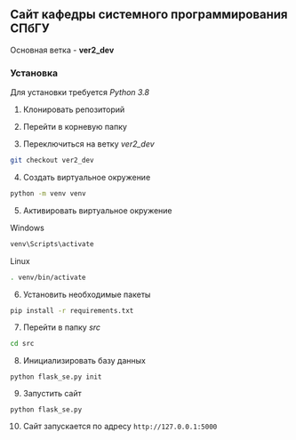## Сайт кафедры cистемного программирования СПбГУ

Основная ветка - **ver2_dev**

### Установка

Для установки требуется *Python 3.8*

1. Клонировать репозиторий

2. Перейти в корневую папку

3. Переключиться на ветку *ver2_dev*
```bash
git checkout ver2_dev
```

4. Создать виртуальное окружение
```bash
python -m venv venv
```

5. Активировать виртуальное окружение

Windows
```bash
venv\Scripts\activate
```

Linux
```bash
. venv/bin/activate
```

6. Установить необходимые пакеты
```bash
pip install -r requirements.txt
```

7. Перейти в папку *src*
```bash
cd src
```

8. Инициализировать базу данных
```
python flask_se.py init
```

9. Запустить сайт
```
python flask_se.py
```

10. Сайт запускается по адресу `http://127.0.0.1:5000`
